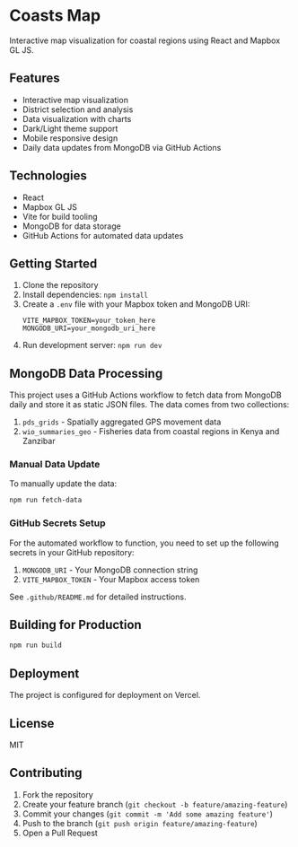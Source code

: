 # Coasts Map

Interactive map visualization for coastal regions using React and Mapbox GL JS.

## Features

- Interactive map visualization
- District selection and analysis
- Data visualization with charts
- Dark/Light theme support
- Mobile responsive design
- Daily data updates from MongoDB via GitHub Actions

## Technologies

- React
- Mapbox GL JS
- Vite for build tooling
- MongoDB for data storage
- GitHub Actions for automated data updates

## Getting Started

1. Clone the repository
2. Install dependencies: `npm install`
3. Create a `.env` file with your Mapbox token and MongoDB URI:
   ```
   VITE_MAPBOX_TOKEN=your_token_here
   MONGODB_URI=your_mongodb_uri_here
   ```
4. Run development server: `npm run dev`

## MongoDB Data Processing

This project uses a GitHub Actions workflow to fetch data from MongoDB daily and store it as static JSON files. The data comes from two collections:

1. `pds_grids` - Spatially aggregated GPS movement data
2. `wio_summaries_geo` - Fisheries data from coastal regions in Kenya and Zanzibar

### Manual Data Update

To manually update the data:

```bash
npm run fetch-data
```

### GitHub Secrets Setup

For the automated workflow to function, you need to set up the following secrets in your GitHub repository:

1. `MONGODB_URI` - Your MongoDB connection string
2. `VITE_MAPBOX_TOKEN` - Your Mapbox access token

See `.github/README.md` for detailed instructions.

## Building for Production

```bash
npm run build
```

## Deployment

The project is configured for deployment on Vercel.

## License

MIT

## Contributing

1. Fork the repository
2. Create your feature branch (`git checkout -b feature/amazing-feature`)
3. Commit your changes (`git commit -m 'Add some amazing feature'`)
4. Push to the branch (`git push origin feature/amazing-feature`)
5. Open a Pull Request
